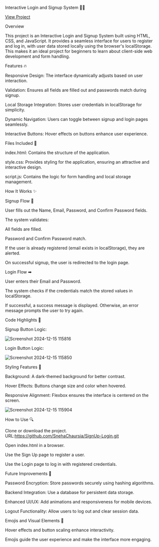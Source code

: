 Interactive Login and Signup System 🔐🔗

<a href="">View Project</a>

Overview

This project is an Interactive Login and Signup System built using HTML, CSS, and JavaScript. It provides a seamless interface for users to register and log in, with user data stored locally using the browser's localStorage. This makes it an ideal project for beginners to learn about client-side web development and form handling.

Features 🔥

Responsive Design: The interface dynamically adjusts based on user interaction.

Validation: Ensures all fields are filled out and passwords match during signup.

Local Storage Integration: Stores user credentials in localStorage for simplicity.

Dynamic Navigation: Users can toggle between signup and login pages seamlessly.

Interactive Buttons: Hover effects on buttons enhance user experience.

Files Included 📂

index.html: Contains the structure of the application.

style.css: Provides styling for the application, ensuring an attractive and interactive design.

script.js: Contains the logic for form handling and local storage management.

How It Works ✨

Signup Flow 🔑

User fills out the Name, Email, Password, and Confirm Password fields.

The system validates:

All fields are filled.

Password and Confirm Password match.

If the user is already registered (email exists in localStorage), they are alerted.

On successful signup, the user is redirected to the login page.

Login Flow ➡

User enters their Email and Password.

The system checks if the credentials match the stored values in localStorage.

If successful, a success message is displayed. Otherwise, an error message prompts the user to try again.

Code Highlights 🌟

Signup Button Logic:

![Screenshot 2024-12-15 115816](https://github.com/user-attachments/assets/a77c606b-2fa8-49d4-bb6c-64b32b9a2437)

Login Button Logic:

![Screenshot 2024-12-15 115850](https://github.com/user-attachments/assets/ca18f167-5683-4386-bedf-e9f39a001993)

Styling Features 💄

Background: A dark-themed background for better contrast.

Hover Effects: Buttons change size and color when hovered.

Responsive Alignment: Flexbox ensures the interface is centered on the screen.


![Screenshot 2024-12-15 115904](https://github.com/user-attachments/assets/0f63014a-aff8-4a7f-b6c3-53288ef6d047)

How to Use 🔍

Clone or download the project.
URL:https://github.com/SnehaChaursia/SignUp-Login.git

Open index.html in a browser.

Use the Sign Up page to register a user.

Use the Login page to log in with registered credentials.

Future Improvements 🚀

Password Encryption: Store passwords securely using hashing algorithms.

Backend Integration: Use a database for persistent data storage.

Enhanced UI/UX: Add animations and responsiveness for mobile devices.

Logout Functionality: Allow users to log out and clear session data.

Emojis and Visual Elements 🎨

Hover effects and button scaling enhance interactivity.

Emojis guide the user experience and make the interface more engaging.

